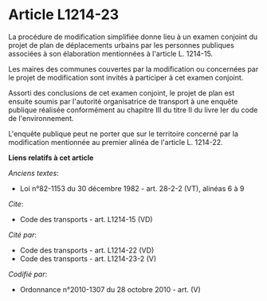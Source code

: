 # Article L1214-23

La procédure de modification simplifiée donne lieu à un examen conjoint du projet de plan de déplacements urbains par les
personnes publiques associées à son élaboration mentionnées à l'article L. 1214-15. 

Les maires des communes couvertes par la modification ou concernées par le projet de modification sont invités à participer à
cet examen conjoint. 

Assorti des conclusions de cet examen conjoint, le projet de plan est ensuite soumis par l'autorité organisatrice de
transport à une enquête publique réalisée conformément au chapitre III du titre II du livre Ier du code de l'environnement.

L'enquête publique peut ne porter que sur le territoire concerné par la modification mentionnée au premier alinéa de
l'article L. 1214-22.

**Liens relatifs à cet article**

_Anciens textes_:

  - Loi n°82-1153 du 30 décembre 1982 - art. 28-2-2 (VT), alinéas 6 à 9

_Cite_:

  - Code des transports - art. L1214-15 (VD)

_Cité par_:

  - Code des transports - art. L1214-22 (VD)
  - Code des transports - art. L1214-23-2  (V)

_Codifié par_:

  - Ordonnance n°2010-1307 du 28 octobre 2010 - art. (V)
